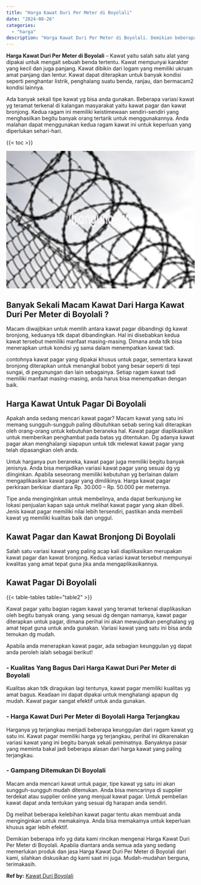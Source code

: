 ```yaml
---
title: "Harga Kawat Duri Per Meter di Boyolali"
date: "2024-08-26"
categories: 
  - "harga"
description: "Harga Kawat Duri Per Meter di Boyolali. Demikian beberapa info yg data kami rincikan mengenai Harga Kawat Duri Per Meter di Boyolali. Apabila diantara anda s..."
---
```


**Harga Kawat Duri Per Meter di Boyolali** – Kawat yaitu salah satu alat yang dipakai untuk mengait sebuah benda tertentu. Kawat mempunyai karakter yang kecil dan juga panjang. Kawat dibikin dari logam yang memiliki ukruan amat panjang dan lentur. Kawat dapat diterapkan untuk banyak kondisi seperti penghantar listrik, penghalang suatu benda, ranjau, dan bermacam2 kondisi lainnya.

Ada banyak sekali tipe kawat yg bisa anda gunakan. Beberapa variasi kawat yg teramat terkenal di kalangan masyarakat yaitu kawat pagar dan kawat bronjong. Kedua ragam ini memiliki keistimewaan sendiri-sendiri yang menghasilkan begitu banyak orang tertarik untuk menggunakannya. Anda malahan dapat menggunakan kedua ragam kawat ini untuk keperluan yang diperlukan sehari-hari.

{{< toc >}}

![Harga Kawat Duri Per Meter di Boyolali](/images/jual-kawat-murah39.png)

## Banyak Sekali Macam Kawat Dari Harga Kawat Duri Per Meter di Boyolali ?

Macam diwajibkan untuk memlih antara kawat pagar dibandingi dg kawat bronjong, keduanya tdk dapat dibandingkan. Hal ini disebabkan kedua kawat tersebut memiliki manfaat masing-masing. Dimana anda tdk bisa menerapkan untuk kondisi yg sama dalam menempatkan kawat tadi.

contohnya kawat pagar yang dipakai khusus untuk pagar, sementara kawat bronjong diterapkan untuk menangkal bobot yang besar seperti di tepi sungai, di pegunungan dan lain sebagainya. Setiap ragam kawat tadi memiliki manfaat masing-masing, anda harus bisa menempatkan dengan baik.

## Harga Kawat Untuk Pagar Di Boyolali

Apakah anda sedang mencari kawat pagar? Macam kawat yang satu ini memang sungguh-sungguh paling dibutuhkan sebab sering kali diterapkan oleh orang-orang untuk kebutuhan beraneka hal. Kawat pagar diaplikasikan untuk memberikan penghambat pada batas yg ditentukan. Dg adanya kawat pagar akan menghalangi siapapun untuk tdk melewat kawat pagar yang telah dipasangkan oleh anda.

Untuk harganya pun beraneka, kawat pagar juga memiliki begitu banyak jenisnya. Anda bisa menjadikan variasi kawat pagar yang sesuai dg yg diinginkan. Apabila seseorang memiliki kebutuhan yg berlainan dalam mengaplikasikan kawat pagar yang dimilikinya. Harga kawat pagar perkiraan berkisar diantara Rp. 30.000 – Rp. 50.000 per meternya.

Tipe anda menginginkan untuk membelinya, anda dapat berkunjung ke lokasi penjualan kapan saja untuk melihat kawat pagar yang akan dibeli. Jenis kawat pagar memiliki nilai lebih tersendiri, pastikan anda membeli kawat yg memiliki kualitas baik dan unggul.

## Kawat Pagar dan Kawat Bronjong Di Boyolali

Salah satu variasi kawat yang paling acap kali diaplikasikan merupakan kawat pagar dan kawat bronjong. Kedua variasi kawat tersebut mempunyai kwalitas yang amat tepat guna jika anda mengaplikasikannya.

## Kawat Pagar Di Boyolali

{{< table-tables table="table2" >}}

Kawat pagar yaitu bagian ragam kawat yang teramat terkenal diaplikasikan oleh begitu banyak orang. yang sesuai dg dengan namanya, kawat pagar diterapkan untuk pagar, dimana perihal ini akan mewujudkan penghalang yg amat tepat guna untuk anda gunakan. Variasi kawat yang satu ini bisa anda temukan dg mudah.

Apabila anda menerapkan kawat pagar, ada sebagian keunggulan yg dapat anda peroleh ialah sebagai berikut!

### \- Kualitas Yang Bagus Dari Harga Kawat Duri Per Meter di Boyolali

Kualitas akan tdk diragukan lagi tentunya, kawat pagar memiliki kualitas yg amat bagus. Keadaan ini dapat dipakai untuk menghalangi apapun dg mudah. Kawat pagar sangat efektif untuk anda gunakan.

### \- Harga Kawat Duri Per Meter di Boyolali Harga Terjangkau

Harganya yg terjangkau menjadi beberapa keunggulan dari ragam kawat yg satu ini. Kawat pagar memiliki harga yg terjangkau, perihal ini dikarenakan variasi kawat yang ini begitu banyak sekali peminatnya. Banyaknya pasar yang meminta bakal jadi beberapa alasan dari harga kawat yang paling terjangkau.

### \- Gampang Ditemukan Di Boyolali

Macam anda mencari kawat untuk pagar, tipe kawat yg satu ini akan sungguh-sungguh mudah ditemukan. Anda bisa mencarinya di supplier terdekat atau supplier online yang menjual kawat pagar. Untuk pembelian kawat dapat anda tentukan yang sesuai dg harapan anda sendiri.

Dg melihat beberapa kelebihan kawat pagar tentu akan membuat anda menginginkan untuk memakainya. Anda bisa memakainya untuk keperluan khusus agar lebih efektif.

Demikian beberapa info yg data kami rincikan mengenai Harga Kawat Duri Per Meter di Boyolali. Apabila diantara anda semua ada yang sedang memerlukan produk dan jasa Harga Kawat Duri Per Meter di Boyolali dari kami, silahkan diskusikan dg kami saat ini juga. Mudah-mudahan berguna, terimakasih.

**Ref by:** [Kawat Duri Boyolali](https://id.wikipedia.org/wiki/Kawat)
